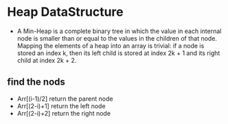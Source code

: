 # Heap DataStructure

- A Min-Heap is a complete binary tree in which the value in each internal node is smaller than or equal to the values in the children of that node. Mapping the elements of a heap into an array is trivial: if a node is stored an index k, then its left child is stored at index 2k + 1 and its right child at index 2k + 2.

## find the nods

- Arr[(i-1)/2] return the parent node
- Arr[(2-i)+1] return the left node
- Arr[(2-i)+2] return the right node
